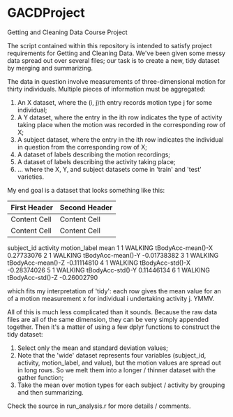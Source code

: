 # GACDProject

Getting and Cleaning Data Course Project

The script contained within this repository is intended to satisfy project 
requirements for Getting and Cleaning Data. We've been given some messy data
spread out over several files; our task is to create a new, tidy dataset by
merging and summarizing.

The data in question involve measurements of three-dimensional motion for
thirty individuals. Multiple pieces of information must be aggregated:

1. An X dataset, where the (i, j)th entry records motion type j for some
   individual;
2. A Y dataset, where the entry in the ith row indicates the type of activity
   taking place when the motion was recorded in the corresponding row of X;
3. A subject dataset, where the entry in the ith row indicates the individual
   in question from the corresponding row of X;
4. A dataset of labels describing the motion recordings;
5. A dataset of labels describing the activity taking place;
6. ... where the X, Y, and subject datasets come in 'train' and 'test'
   varieties.

My end goal is a dataset that looks something like this:

First Header  | Second Header
------------- | -------------
Content Cell  | Content Cell
Content Cell  | Content Cell

  subject_id activity      motion_label        mean
1          1  WALKING tBodyAcc-mean()-X  0.27733076
2          1  WALKING tBodyAcc-mean()-Y -0.01738382
3          1  WALKING tBodyAcc-mean()-Z -0.11114810
4          1  WALKING  tBodyAcc-std()-X -0.28374026
5          1  WALKING  tBodyAcc-std()-Y  0.11446134
6          1  WALKING  tBodyAcc-std()-Z -0.26002790

which fits my interpretation of 'tidy': each row gives the mean value for an
of a motion measurement x for individual i undertaking activity j. YMMV.

All of this is much less complicated than it sounds. Because the raw data files
are all of the same dimension, they can be very simply appended together. Then
it's a matter of using a few dplyr functions to construct the tidy dataset:

1. Select only the mean and standard deviation values;
2. Note that the 'wide' dataset represents four variables (subject_id,
   activity, motion_label, and value), but the motion values are spread
   out in long rows. So we melt them into a longer / thinner dataset with
   the gather function;
3. Take the mean over motion types for each subject / activity by grouping
   and then summarizing.

Check the source in run_analysis.r for more details / comments.